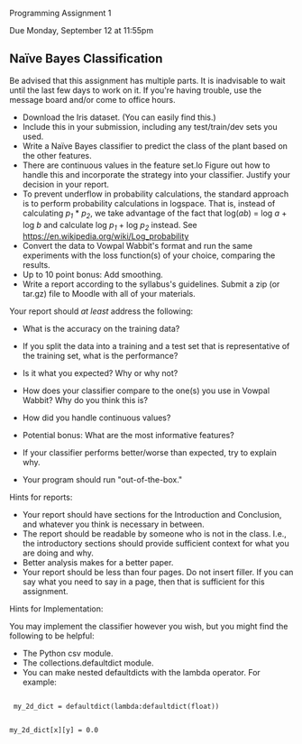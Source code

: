 Programming Assignment 1

Due Monday, September 12 at 11:55pm

Naïve Bayes Classification
--

Be advised that this assignment has multiple parts.  It is inadvisable to wait until the last few days to work on it.  If you're having trouble, use the message board and/or come to office hours.

* Download the Iris dataset.  (You can easily find this.)
* Include this in your submission, including any test/train/dev sets you used.
* Write a Naïve Bayes classifier to predict the class of the plant based on the other features.
 * There are continuous values in the feature set.lo  Figure out how to handle this and incorporate the strategy into your classifier.  Justify your decision in your report.
* To prevent underflow in probability calculations, the standard approach is to perform probability calculations in logspace. That is, instead of calculating *p<sub>1</sub>* * *p<sub>2</sub>*, we take advantage of the fact that log(*ab*) = log *a* + log *b* and calculate log *p<sub>1</sub>* + log *p<sub>2</sub>* instead.  See https://en.wikipedia.org/wiki/Log_probability 
* Convert the data to Vowpal Wabbit's format and run the same experiments with the loss function(s) of your choice, comparing the results.  
* Up to 10 point bonus: Add smoothing.
* Write a report according to the syllabus's guidelines.  Submit a zip (or tar.gz) file to Moodle with all of your materials.  
 
 Your report should *at least* address the following:
 * What is the accuracy on the training data?
 * If you split the data into a training and a test set that is representative of the training set, what is the performance?
 * Is it what you expected?  Why or why not?
 * How does your classifier compare to the one(s) you use in Vowpal Wabbit?  Why do you think this is?
 * How did you handle continuous values?
 * Potential bonus: What are the most informative features?


* If your classifier performs better/worse than expected, try to explain why.
* Your program should run "out-of-the-box."


Hints for reports:

*  Your report should have sections for the Introduction and Conclusion, and whatever you think is necessary in between. 
*  The report should be readable by someone who is not in the class.  I.e., the introductory sections should provide sufficient context for what you are doing and why.
*  Better analysis makes for a better paper.
*  Your report should be less than four pages.  Do not insert filler.  If you can say what you need to say in a page, then that is sufficient for this assignment.

Hints for Implementation:

You may implement the classifier however you wish, but you might find the following to be helpful:

* The Python csv module.
* The collections.defaultdict module.
 * You can make nested defaultdicts with the lambda operator.  For example:
 

<code> 
 my_2d_dict = defaultdict(lambda:defaultdict(float))
 
 my_2d_dict[x][y] = 0.0
</code>

